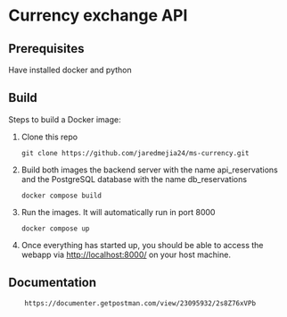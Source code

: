 # Currency exchange API

## Prerequisites

Have installed docker and python

## Build

Steps to build a Docker image:

1.  Clone this repo

        git clone https://github.com/jaredmejia24/ms-currency.git

2.  Build both images the backend server with the name api_reservations and the PostgreSQL database with the name db_reservations

        docker compose build

3.  Run the images. It will automatically run in port 8000

        docker compose up

4.  Once everything has started up, you should be able to access the webapp via [http://localhost:8000/](http://localhost:8000/) on your host machine.

## Documentation 

        https://documenter.getpostman.com/view/23095932/2s8Z76xVPb

